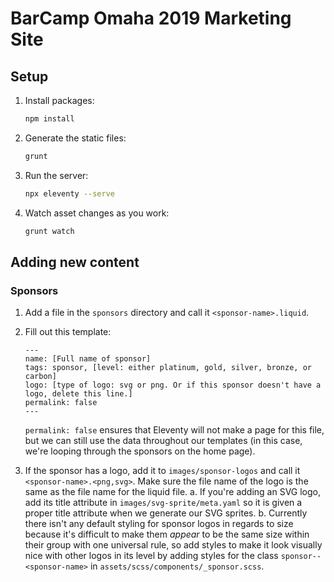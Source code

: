 # BarCamp Omaha 2019 Marketing Site

## Setup

1. Install packages:
    ```bash
    npm install
    ```
1. Generate the static files:
    ```bash
    grunt
    ```
1. Run the server:
    ```bash
    npx eleventy --serve
    ```
1. Watch asset changes as you work:
    ```bash
    grunt watch
    ```

## Adding new content

### Sponsors

1. Add a file in the `sponsors` directory and call it `<sponsor-name>.liquid`.
1. Fill out this template:

    ```liquid
    ---
    name: [Full name of sponsor]
    tags: sponsor, [level: either platinum, gold, silver, bronze, or carbon]
    logo: [type of logo: svg or png. Or if this sponsor doesn't have a logo, delete this line.]
    permalink: false
    ---
    ```

    `permalink: false` ensures that Eleventy will not make a page for this file, but we can still use the data throughout our templates (in this case, we're looping through the sponsors on the home page).

1. If the sponsor has a logo, add it to `images/sponsor-logos` and call it `<sponsor-name>.<png,svg>`. Make sure the file name of the logo is the same as the file name for the liquid file.
    a. If you're adding an SVG logo, add its title attribute in `images/svg-sprite/meta.yaml` so it is given a proper title attribute when we generate our SVG sprites.
    b. Currently there isn't any default styling for sponsor logos in regards to size because it's difficult to make them _appear_ to be the same size within their group with one universal rule, so add styles to make it look visually nice with other logos in its level by adding styles for the class `sponsor--<sponsor-name>` in `assets/scss/components/_sponsor.scss`.
